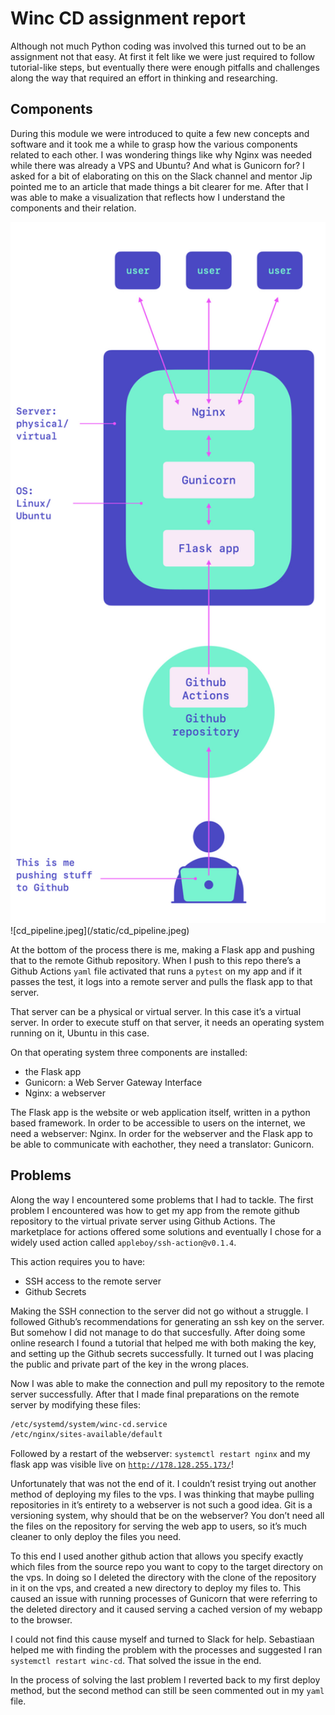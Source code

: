 # Winc CD assignment report

Although not much Python coding was involved this turned out to be an assignment not that easy. At first it felt like we were just required to follow tutorial-like steps, but eventually there were enough pitfalls and challenges along the way that required an effort in thinking and researching.

## Components

During this module we were introduced to quite a few new concepts and software and it took me a while to grasp how the various components related to each other. I was wondering things like why Nginx was needed while there was already a VPS and Ubuntu? And what is Gunicorn for? I asked for a bit of elaborating on this on the Slack channel and mentor Jip pointed me to an article that made things a bit clearer for me. After that I was able to make a visualization that reflects how I understand the components and their relation.

<img src="/static/cd_pipeline.jpeg" width="600"/>
![cd_pipeline.jpeg](/static/cd_pipeline.jpeg)

At the bottom of the process there is me, making a Flask app and pushing that to the remote Github repository. When I push to this repo there’s a Github Actions `yaml` file activated that runs a `pytest` on my app and if it passes the test, it logs into a remote server and pulls the flask app to that server. 

That server can be a physical or virtual server. In this case it’s a virtual server. In order to execute stuff on that server, it needs an operating system running on it, Ubuntu in this case.

On that operating system three components are installed:

- the Flask app
- Gunicorn: a Web Server Gateway Interface
- Nginx: a webserver

The Flask app is the website or web application itself, written in a python based framework. In order to be accessible to users on the internet, we need a webserver: Nginx. In order for the webserver and the Flask app to be able to communicate with eachother, they need a translator: Gunicorn.

## Problems

Along the way I encountered some problems that I had to tackle. The first problem I encountered was how to get my app from the remote github repository to the virtual private server using Github Actions. The marketplace for actions offered some solutions and eventually I chose for a widely used action called `appleboy/ssh-action@v0.1.4`.

This action requires you to have:

- SSH access to the remote server
- Github Secrets

Making the SSH connection to the server did not go without a struggle. I followed Github’s recommendations for generating an ssh key on the server. But somehow I did not manage to do that succesfully. After doing some online research I found a tutorial that helped me with both making the key, and setting up the Github secrets successfully. It turned out I was placing the public and private part of the key in the wrong places.

Now I was able to make the connection and pull my repository to the remote server successfully. After that I made final preparations on the remote server by modifying these files:

```bash
/etc/systemd/system/winc-cd.service 
/etc/nginx/sites-available/default
```

Followed by a restart of the webserver: `systemctl restart nginx` and my flask app was visible live on [`http://178.128.255.173/`](http://178.128.255.173/)!

Unfortunately that was not the end of it. I couldn’t resist trying out another method of deploying my files to the vps. I was thinking that maybe pulling repositories in it’s entirety to a webserver is not such a good idea. Git is a versioning system, why should that be on the webserver? You don’t need all the files on the repository for serving the web app to users, so it’s much cleaner to only deploy the files you need.

To this end I used another github action that allows you specify exactly which files from the source repo you want to copy to the target directory on the vps. In doing so I deleted the directory with the clone of the repository in it on the vps, and created a new directory to deploy my files to. This caused an issue with running processes of Gunicorn that were referring to the deleted directory and it caused serving a cached version of my webapp to the browser.

I could not find this cause myself and turned to Slack for help. Sebastiaan helped me with finding the problem with the processes and suggested I ran `systemctl restart winc-cd`. That solved the issue in the end.

In the process of solving the last problem I reverted back to my first deploy method, but the second method can still be seen commented out in my `yaml` file.
